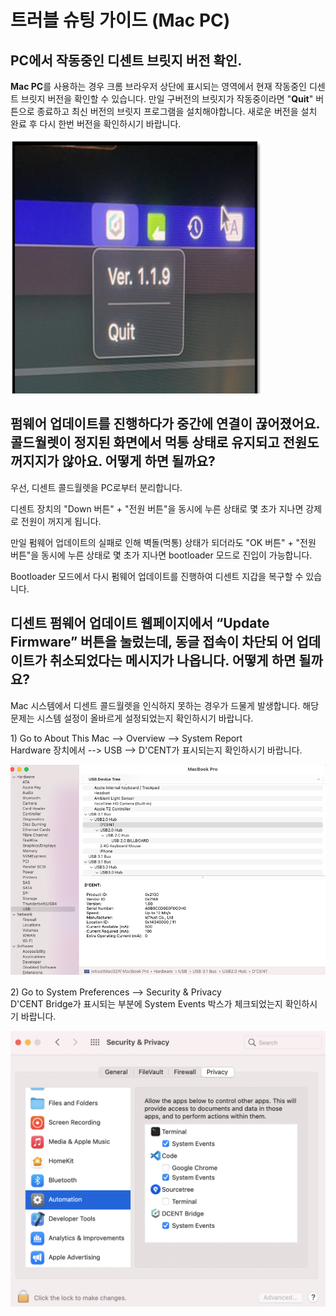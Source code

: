 # 트러블 슈팅 가이드 \(Mac PC\)

## PC에서 작동중인 디센트 브릿지 버전 확인.

**Mac PC**를 사용하는 경우 크롬 브라우저 상단에 표시되는 영역에서 현재 작동중인 디센트 브릿지 버전을 확인할 수 있습니다. 만일 구버전의 브릿지가 작동중이라면 "**Quit**" 버튼으로 종료하고 최신 버전의 브릿지 프로그램을 설치해야합니다. 새로운 버전을 설치 완료 후 다시 한번 버전을 확인하시기 바랍니다.

![](../../.gitbook/assets/bridge-version.png)

## 펌웨어 업데이트를 진행하다가 중간에 연결이 끊어졌어요. 콜드월렛이 정지된 화면에서 먹통 상태로 유지되고 전원도 꺼지지가 않아요. 어떻게 하면 될까요?

우선, 디센트 콜드월렛을 PC로부터 분리합니다. 

디센트 장치의 "Down 버튼" + "전원 버튼"을 동시에 누른 상태로 몇 초가 지나면 강제로 전원이 꺼지게 됩니다. 

만일 펌웨어 업데이트의 실패로 인해 벽돌\(먹통\) 상태가 되더라도 "OK 버튼" + "전원 버튼"을 동시에 누른 상태로 몇 초가 지나면 bootloader 모드로 진입이 가능합니다. 

Bootloader 모드에서 다시 펌웨어 업데이트를 진행하여 디센트 지갑을 복구할 수 있습니다.

## 디센트 펌웨어 업데이트 웹페이지에서 “Update Firmware” 버튼을 눌렀는데, 동글 접속이 차단되 어 업데이트가 취소되었다는 메시지가 나옵니다. 어떻게 하면 될까요?

Mac 시스템에서 디센트 콜드월렛을 인식하지 못하는 경우가 드물게 발생합니다. 해당 문제는 시스템 설정이 올바르게 설정되었는지 확인하시기 바랍니다.

1\) Go to About This Mac --&gt; Overview --&gt; System Report  
Hardware 장치에서 --&gt; USB --&gt; D'CENT가 표시되는지 확인하시기 바랍니다.

![](../../.gitbook/assets/fw-update-mac-os_01%20%281%29.png)

2\) Go to System Preferences --&gt; Security & Privacy  
D'CENT Bridge가 표시되는 부분에 System Events 박스가 체크되었는지 확인하시기 바랍니다.

![](../../.gitbook/assets/fw-update-mac-os_02.png)

